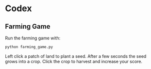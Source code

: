 # Codex

## Farming Game

Run the farming game with:

```bash
python farming_game.py
```

Left click a patch of land to plant a seed. After a few seconds the seed grows
into a crop. Click the crop to harvest and increase your score.
